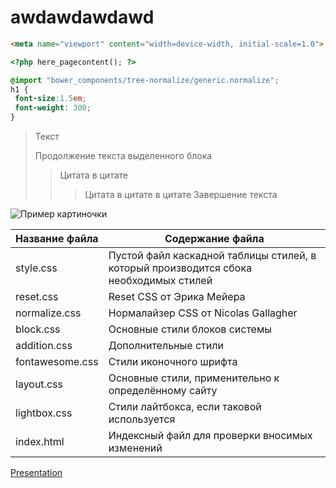 #  awdawdawdawd
```html
<meta name="viewport" content="width=device-width, initial-scale=1.0">
```
```php
<?php here_pagecontent(); ?>
```

```scss /* или css */
@import "bower_components/tree-normalize/generic.normalize";
h1 {
 font-size:1.5em;
 font-weight: 300;
}
```
> Текст
> 
> Продолжение текста выделенного блока
>> Цитата в цитате
>>> Цитата в цитате в цитате
> Завершение текста


![Пример картиночки](https://media.discordapp.net/attachments/409815613033414658/544583186567397386/YZSuOgyJoE8.png?width=784&height=676)


Название файла  | Содержание файла
----------------|----------------------
style.css       | Пустой файл каскадной таблицы стилей, в который производится сбока необходимых стилей
reset.css       | Reset CSS от Эрика Мейера
normalize.css   | Нормалайзер CSS от Nicolas Gallagher
block.css       | Основные стили блоков системы
addition.css    | Дополнительные стили
fontawesome.css | Стили иконочного шрифта
layout.css      | Основные стили, применительно к определённому сайту
lightbox.css    | Стили лайтбокса, если таковой используется
index.html      | Индексный файл для проверки вносимых изменений

[Presentation](https://docs.google.com/presentation/d/10rBZ9-rmnxBzG6el2hvGrc1fT8E0dH_FWtXCbRZUZtU/edit#slide=id.p)
